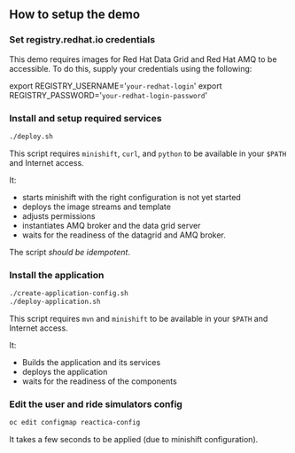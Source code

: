 ## How to setup the demo

### Set registry.redhat.io credentials

This demo requires images for Red Hat Data Grid and Red Hat AMQ to be accessible. To do this, supply your credentials using the following:

export REGISTRY_USERNAME='`your-redhat-login`'
export REGISTRY_PASSWORD='`your-redhat-login-password`'

### Install and setup required services

```bash
./deploy.sh
```

This script requires `minishift`, `curl`, and `python` to be available in your `$PATH` and Internet access.

It:

* starts minishift with the right configuration is not yet started
* deploys the image streams and template
* adjusts permissions
* instantiates AMQ broker and the data grid server
* waits for the readiness of the datagrid and AMQ broker.

The script _should be idempotent_.


### Install the application

```bash
./create-application-config.sh
./deploy-application.sh
```

This script requires `mvn` and `minishift` to be available in your `$PATH` and Internet access.

It:

* Builds the application and its services
* deploys the application
* waits for the readiness of the components

### Edit the user and ride simulators config

```bash
oc edit configmap reactica-config
```

It takes a few seconds to be applied (due to minishift configuration).
